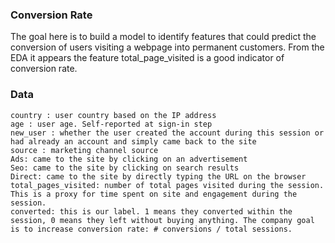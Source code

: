 ### Conversion Rate
The goal here is to build a model to identify features that could predict the conversion of users visiting a webpage into permanent customers. From the EDA it appears the feature total_page_visited is a good indicator of conversion rate. 

### Data
    country : user country based on the IP address
    age : user age. Self-reported at sign-in step
    new_user : whether the user created the account during this session or had already an account and simply came back to the site
    source : marketing channel source
    Ads: came to the site by clicking on an advertisement
    Seo: came to the site by clicking on search results
    Direct: came to the site by directly typing the URL on the browser
    total_pages_visited: number of total pages visited during the session. This is a proxy for time spent on site and engagement during the session.
    converted: this is our label. 1 means they converted within the session, 0 means they left without buying anything. The company goal is to increase conversion rate: # conversions / total sessions.
